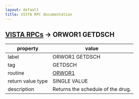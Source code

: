 ```yaml
---
layout: default
title: VISTA RPC documentation
---
```




## [VISTA RPCs](TableOfContent.md) &#8594; ORWOR1 GETDSCH 

 property | value 
--- | --- 
 label | ORWOR1 GETDSCH
 tag | GETDSCH
 routine | [ORWOR1](http://code.osehra.org/dox/Routine_ORWOR1_source.html)
 return value type | SINGLE VALUE
 description | Returns the schedule of the drug.